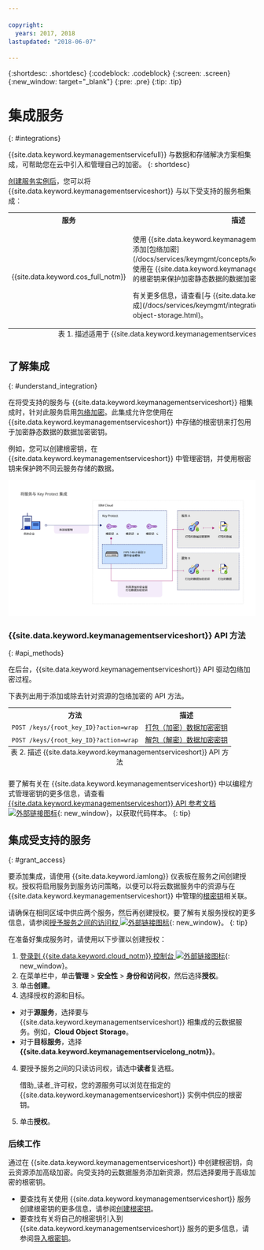 ```yaml
---

copyright:
  years: 2017, 2018
lastupdated: "2018-06-07"

---
```


{:shortdesc: .shortdesc}
{:codeblock: .codeblock}
{:screen: .screen}
{:new_window: target="_blank"}
{:pre: .pre}
{:tip: .tip}

# 集成服务
{: #integrations}

{{site.data.keyword.keymanagementservicefull}} 与数据和存储解决方案相集成，可帮助您在云中引入和管理自己的加密。
{: shortdesc}

[创建服务实例后](/docs/services/keymgmt/keyprotect_provision.html)，您可以将 {{site.data.keyword.keymanagementserviceshort}} 与以下受支持的服务相集成：

<table>
    <tr>
        <th>服务</th>
        <th>描述</th>
    </tr>
    <tr>
        <td>
          <p>{{site.data.keyword.cos_full_notm}}</p>
        </td>
        <td>
          <p>使用 {{site.data.keyword.keymanagementserviceshort}} 向存储区添加[包络加密](/docs/services/keymgmt/concepts/keyprotect_envelope.html)。使用在 {{site.data.keyword.keymanagementserviceshort}} 中管理的根密钥来保护加密静态数据的数据加密密钥。</p>
          <p>有关更多信息，请查看[与 {{site.data.keyword.cos_full_notm}} 相集成](/docs/services/keymgmt/integrations/keyprotect_cloud-object-storage.html)。</p>
        </td>
    </tr>
   <caption style="caption-side:bottom;">表 1. 描述适用于 {{site.data.keyword.keymanagementserviceshort}} 的集成</caption>
</table>

## 了解集成 
{: #understand_integration}

在将受支持的服务与 {{site.data.keyword.keymanagementserviceshort}} 相集成时，针对此服务启用[包络加密](/docs/services/keymgmt/concepts/keyprotect_envelope.html)。此集成允许您使用在 {{site.data.keyword.keymanagementserviceshort}} 中存储的根密钥来打包用于加密静态数据的数据加密密钥。 

例如，您可以创建根密钥，在 {{site.data.keyword.keymanagementserviceshort}} 中管理密钥，并使用根密钥来保护跨不同云服务存储的数据。

![该图显示 {{site.data.keyword.keymanagementserviceshort}} 集成的上下文视图。](../images/kp-integrations_min.svg)

### {{site.data.keyword.keymanagementserviceshort}} API 方法
{: #api_methods}

在后台，{{site.data.keyword.keymanagementserviceshort}} API 驱动包络加密过程。  

下表列出用于添加或除去针对资源的包络加密的 API 方法。

<table>
  <tr>
    <th>方法</th>
    <th>描述</th>
  </tr>
  <tr>
    <td><code>POST /keys/{root_key_ID}?action=wrap</code></td>
    <td><a href="/docs/services/keymgmt/keyprotect_wrap_keys.html">打包（加密）数据加密密钥</a></td>
  </tr>
  <tr>
    <td><code>POST /keys/{root_key_ID}?action=wrap</code></td>
    <td><a href="/docs/services/keymgmt/keyprotect_unwrap_keys.html">解包（解密）数据加密密钥</a></td>
  </tr>
  <caption style="caption-side:bottom;">表 2. 描述 {{site.data.keyword.keymanagementserviceshort}} API 方法</caption>
</table>

要了解有关在 {{site.data.keyword.keymanagementserviceshort}} 中以编程方式管理密钥的更多信息，请查看 [{{site.data.keyword.keymanagementserviceshort}} API 参考文档 ![外部链接图标](../../../icons/launch-glyph.svg "外部链接图标")](https://console.bluemix.net/apidocs/639){: new_window}，以获取代码样本。
{: tip}

## 集成受支持的服务
{: #grant_access}

要添加集成，请使用 {{site.data.keyword.iamlong}} 仪表板在服务之间创建授权。授权将启用服务到服务访问策略，以便可以将云数据服务中的资源与在 {{site.data.keyword.keymanagementserviceshort}} 中管理的[根密钥](/docs/services/keymgmt/concepts/keyprotect_envelope.html#key_types)相关联。

请确保在相同区域中供应两个服务，然后再创建授权。要了解有关服务授权的更多信息，请参阅[授予服务之间的访问权 ![外部链接图标](../../../icons/launch-glyph.svg "外部链接图标")](/docs/iam/authorizations.html){: new_window}。
{: tip}

在准备好集成服务时，请使用以下步骤以创建授权：

1. [登录到 {{site.data.keyword.cloud_notm}} 控制台 ![外部链接图标](../../../icons/launch-glyph.svg "外部链接图标")](https://console.bluemix.net/){: new_window}。
2. 在菜单栏中，单击**管理** &gt; **安全性** &gt; **身份和访问权**，然后选择**授权**。 
3. 单击**创建**。
4. 选择授权的源和目标。
 
  - 对于**源服务**，选择要与 {{site.data.keyword.keymanagementserviceshort}} 相集成的云数据服务。例如，**Cloud Object Storage**。
  - 对于**目标服务**，选择 **{{site.data.keyword.keymanagementservicelong_notm}}**。 
4. 要授予服务之间的只读访问权，请选中**读者**复选框。

    借助_读者_许可权，您的源服务可以浏览在指定的 {{site.data.keyword.keymanagementserviceshort}} 实例中供应的根密钥。
5. 单击**授权**。

### 后续工作

通过在 {{site.data.keyword.keymanagementserviceshort}} 中创建根密钥，向云资源添加高级加密。向受支持的云数据服务添加新资源，然后选择要用于高级加密的根密钥。

- 要查找有关使用 {{site.data.keyword.keymanagementserviceshort}} 服务创建根密钥的更多信息，请参阅[创建根密钥](/docs/services/keymgmt/keyprotect_create_root.html)。
- 要查找有关将自己的根密钥引入到 {{site.data.keyword.keymanagementserviceshort}} 服务的更多信息，请参阅[导入根密钥](/docs/services/keymgmt/keyprotect_import_root.html)。


